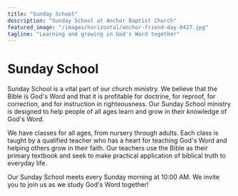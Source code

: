 ```yaml
---
title: "Sunday School"
description: "Sunday School at Anchor Baptist Church"
featured_image: "/images/horizontal/anchor-friend-day-0427.jpg"
tagline: "Learning and growing in God's Word together"
---
```


# Sunday School

Sunday School is a vital part of our church ministry. We believe that the Bible is God's Word and that it is profitable for doctrine, for reproof, for correction, and for instruction in righteousness. Our Sunday School ministry is designed to help people of all ages learn and grow in their knowledge of God's Word.

We have classes for all ages, from nursery through adults. Each class is taught by a qualified teacher who has a heart for teaching God's Word and helping others grow in their faith. Our teachers use the Bible as their primary textbook and seek to make practical application of biblical truth to everyday life.

Our Sunday School meets every Sunday morning at 10:00 AM. We invite you to join us as we study God's Word together! 